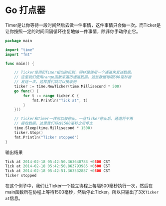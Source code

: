 # Go 打点器
Timer是让你等待一段时间然后去做一件事情，这件事情只会做一次。而Ticker是让你按照一定的时间间隔循环往复地做一件事情，除非你手动停止它。

```go
package main

import "time"
import "fmt"

func main() {

	// Ticker使用和Timer相似的机制，同样是使用一个通道来发送数据。
	// 这里我们使用range函数来遍历通道数据，这些数据每隔500毫秒被
	// 发送一次，这样我们就可以接收到
	ticker := time.NewTicker(time.Millisecond * 500)
	go func() {
		for t := range ticker.C {
			fmt.Println("Tick at", t)
		}
	}()

	// Ticker和Timer一样可以被停止。一旦Ticker停止后，通道将不再
	// 接收数据，这里我们将在1500毫秒之后停止
	time.Sleep(time.Millisecond * 1500)
	ticker.Stop()
	fmt.Println("Ticker stopped")
}
```
输出结果
```go
Tick at 2014-02-18 05:42:50.363640783 +0800 CST
Tick at 2014-02-18 05:42:50.863793985 +0800 CST
Tick at 2014-02-18 05:42:51.363532887 +0800 CST
Ticker stopped
```
在这个例子中，我们让Ticker一个独立协程上每隔500毫秒执行一次，然后在main函数所在协程上等待1500毫秒，然后停止Ticker。所以只输出了3次`Ticker at`信息。
